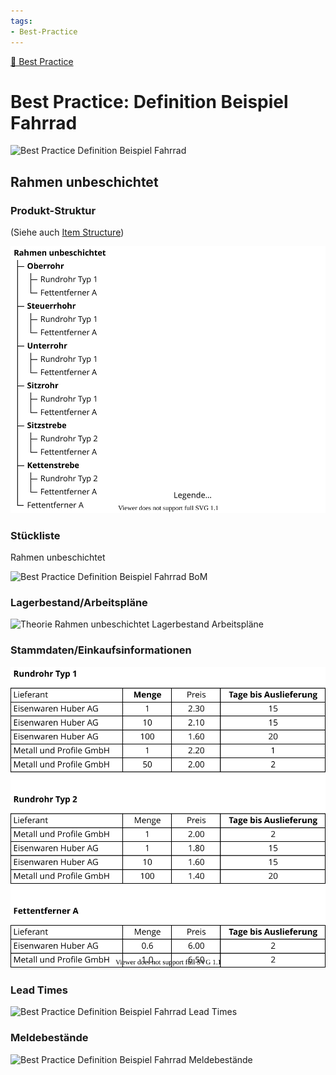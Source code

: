 ```yaml
---
tags:
- Best-Practice
---
```

[🔗 Best Practice](Best%20Practice.md)
# Best Practice: Definition Beispiel Fahrrad

![Best Practice Definition Beispiel Fahrrad](assets/Best%20Practice%20Definition%20Beispiel%20Fahrrad.svg)

## Rahmen unbeschichtet

### Produkt-Struktur

(Siehe auch [Item Structure](Best%20Practice%20Item%20Structure.md))

![Theorie Item Structure Rahmen unbeschichtet](assets/Best%20Practice%20Item%20Structure%20Rahmen%20unbeschichtet.svg)

### Stückliste

Rahmen unbeschichtet

![Best Practice Definition Beispiel Fahrrad BoM](assets/Best%20Practice%20Definition%20Beispiel%20Fahrrad%20BoM.svg)

### Lagerbestand/Arbeitspläne

![Theorie Rahmen unbeschichtet Lagerbestand Arbeitspläne](assets/Best%20Practice%20Rahmen%20unbeschichtet%20Lagerbestand%20Arbeitspl%C3%A4ne.svg)

### Stammdaten/Einkaufsinformationen

![Theorie Stammdaten Einkaufsinformationen](assets/Best%20Practice%20Stammdaten%20Einkaufsinformationen.svg)

### Lead Times

![Best Practice Definition Beispiel Fahrrad Lead Times](assets/Best%20Practice%20Definition%20Beispiel%20Fahrrad%20Lead%20Times.svg)

### Meldebestände

![Best Practice Definition Beispiel Fahrrad Meldebestände](assets/Best%20Practice%20Definition%20Beispiel%20Fahrrad%20Meldebest%C3%A4nde.svg)

